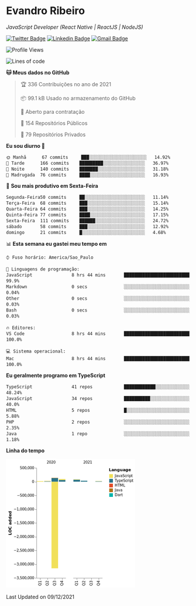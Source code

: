 # Evandro **Ribeiro**

*JavaScript Developer (React Native | ReactJS | NodeJS)*

[![Twitter Badge](https://img.shields.io/badge/-@ribeiroevandro-201B2D?style=flat-square&labelColor=201B2D&logo=twitter&logoColor=white&link=https://twitter.com/ribeiroevandro)](https://twitter.com/ribeiroevandro) 
[![Linkedin Badge](https://img.shields.io/badge/-Evandro%20Ribeiro-201B2D?style=flat-square&logo=Linkedin&logoColor=white&link=https://www.linkedin.com/in/ribeiroevandro)](https://www.linkedin.com/in/ribeiroevandro) 
[![Gmail Badge](https://img.shields.io/badge/-oi@ribeiroevandro.com.br-201B2D?style=flat-square&logo=Gmail&logoColor=white&link=mailto:oi@ribeiroevandro.com.br)](mailto:oi@ribeiroevandro.com.br)


<!--START_SECTION:waka-->
![Profile Views](http://img.shields.io/badge/Visualizac%C3%B5es%20do%20perfil-0-blue)

![Lines of code](https://img.shields.io/badge/Desde%20o%20Hello%20World%20eu%20escrevi--3%20Million%20linhas%20de%20c%C3%B3digo-blue)

**🐱 Meus dados no GitHub** 

> 🏆 336 Contribuições no ano de 2021
 > 
> 📦 99.1 kB Usado no armazenamento do GitHub 
 > 
> 💼 Aberto para contratação
 > 
> 📜 154 Repositórios Públicos 
 > 
> 🔑 79 Repositórios Privados  
 > 
**Eu sou diurno 🐤** 

```text
🌞 Manhã      67 commits     ███░░░░░░░░░░░░░░░░░░░░░░   14.92% 
🌆 Tarde      166 commits    █████████░░░░░░░░░░░░░░░░   36.97% 
🌃 Noite      140 commits    ███████░░░░░░░░░░░░░░░░░░   31.18% 
🌙 Madrugada  76 commits     ████░░░░░░░░░░░░░░░░░░░░░   16.93%

```
📅 **Sou mais produtivo em Sexta-Feira** 

```text
Segunda-Feira50 commits     ██░░░░░░░░░░░░░░░░░░░░░░░   11.14% 
Terça-Feira  68 commits     ███░░░░░░░░░░░░░░░░░░░░░░   15.14% 
Quarta-Feira 64 commits     ███░░░░░░░░░░░░░░░░░░░░░░   14.25% 
Quinta-Feira 77 commits     ████░░░░░░░░░░░░░░░░░░░░░   17.15% 
Sexta-Feira  111 commits    ██████░░░░░░░░░░░░░░░░░░░   24.72% 
sábado       58 commits     ███░░░░░░░░░░░░░░░░░░░░░░   12.92% 
domingo      21 commits     █░░░░░░░░░░░░░░░░░░░░░░░░   4.68%

```


📊 **Esta semana eu gastei meu tempo em** 

```text
⌚︎ Fuso horário: America/Sao_Paulo

💬 Linguagens de programação: 
JavaScript               8 hrs 44 mins       █████████████████████████   99.9% 
Markdown                 0 secs              ░░░░░░░░░░░░░░░░░░░░░░░░░   0.04% 
Other                    0 secs              ░░░░░░░░░░░░░░░░░░░░░░░░░   0.03% 
Bash                     0 secs              ░░░░░░░░░░░░░░░░░░░░░░░░░   0.03%

🔥 Editores: 
VS Code                  8 hrs 44 mins       █████████████████████████   100.0%

💻 Sistema operacional: 
Mac                      8 hrs 44 mins       █████████████████████████   100.0%

```

**Eu geralmente programo em TypeScript** 

```text
TypeScript               41 repos            ████████████░░░░░░░░░░░░░   48.24% 
JavaScript               34 repos            ██████████░░░░░░░░░░░░░░░   40.0% 
HTML                     5 repos             █░░░░░░░░░░░░░░░░░░░░░░░░   5.88% 
PHP                      2 repos             ░░░░░░░░░░░░░░░░░░░░░░░░░   2.35% 
Java                     1 repo              ░░░░░░░░░░░░░░░░░░░░░░░░░   1.18%

```


**Linha do tempo**

![Chart not found](https://raw.githubusercontent.com/ribeiroevandro/ribeiroevandro/master/charts/bar_graph.png) 


 Last Updated on 09/12/2021
<!--END_SECTION:waka-->

